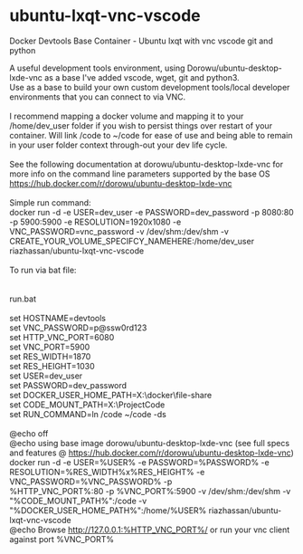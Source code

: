 # ubuntu-lxqt-vnc-vscode
Docker Devtools Base Container - Ubuntu lxqt with vnc vscode git and python

A useful development tools environment, using Dorowu/ubuntu-desktop-lxde-vnc as a base I've added vscode, wget, git and python3.<br>
Use as a base to build your own custom development tools/local developer environments that you can connect to via VNC.<br>
<br>
I recommend mapping a docker volume and mapping it to your /home/dev_user folder if you wish to persist things over restart of your container. Will link /code to ~/code for ease of use and being able to remain in your user folder context through-out your dev life cycle.<br>
<br>
See the following documentation at dorowu/ubuntu-desktop-lxde-vnc for more info on the command line parameters supported by the base OS https://hub.docker.com/r/dorowu/ubuntu-desktop-lxde-vnc<br>
<br>
Simple run command:<br>
docker run -d -e USER=dev_user -e PASSWORD=dev_password -p 8080:80 -p 5900:5900 -e RESOLUTION=1920x1080 -e VNC_PASSWORD=vnc_password -v /dev/shm:/dev/shm -v CREATE_YOUR_VOLUME_SPECIFCY_NAMEHERE:/home/dev_user riazhassan/ubuntu-lxqt-vnc-vscode<br>
<br>
To run via bat file:<br>
<br>
<br>
run.bat<br>
<br>
set HOSTNAME=devtools<br>
set VNC_PASSWORD=p@ssw0rd123<br>
set HTTP_VNC_PORT=6080<br>
set VNC_PORT=5900<br>
set RES_WIDTH=1870<br>
set RES_HEIGHT=1030<br>
set USER=dev_user<br>
set PASSWORD=dev_password<br>
set DOCKER_USER_HOME_PATH=X:\docker\file-share<br>
set CODE_MOUNT_PATH=X:\ProjectCode<br>
set RUN_COMMAND=ln /code ~/code -ds<br>
<br>
@echo off<br>
@echo using base image dorowu/ubuntu-desktop-lxde-vnc (see full specs and features @ https://hub.docker.com/r/dorowu/ubuntu-desktop-lxde-vnc)<br>
docker run -d -e USER=%USER% -e PASSWORD=%PASSWORD% -e RESOLUTION=%RES_WIDTH%x%RES_HEIGHT% -e VNC_PASSWORD=%VNC_PASSWORD% -p <br>%HTTP_VNC_PORT%:80 -p %VNC_PORT%:5900 -v /dev/shm:/dev/shm -v "%CODE_MOUNT_PATH%":/code -v "%DOCKER_USER_HOME_PATH%":/home/%USER% riazhassan/ubuntu-lxqt-vnc-vscode<br>
@echo Browse http://127.0.0.1:%HTTP_VNC_PORT%/ or run your vnc client against port %VNC_PORT%<br>
